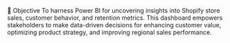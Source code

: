 🎯 Objective
To harness Power BI for uncovering insights into Shopify store sales, customer behavior, and retention metrics. This dashboard empowers stakeholders to make data-driven decisions for enhancing customer value, optimizing product strategy, and improving regional sales performance.

